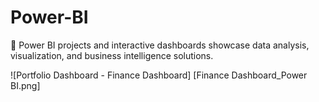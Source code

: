 # Power-BI
🍫 Power BI projects and interactive dashboards showcase data analysis, visualization, and business intelligence solutions.

![Portfolio Dashboard - Finance Dashboard] [Finance Dashboard_Power BI.png]
